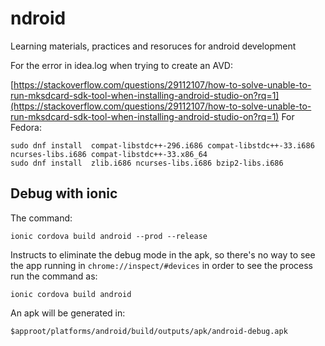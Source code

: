 # ndroid
Learning materials, practices and resoruces for android development



For the error in idea.log when trying to create an AVD:

[https://stackoverflow.com/questions/29112107/how-to-solve-unable-to-run-mksdcard-sdk-tool-when-installing-android-studio-on?rq=1](https://stackoverflow.com/questions/29112107/how-to-solve-unable-to-run-mksdcard-sdk-tool-when-installing-android-studio-on?rq=1)
For Fedora:
```
sudo dnf install  compat-libstdc++-296.i686 compat-libstdc++-33.i686 ncurses-libs.i686 compat-libstdc++-33.x86_64
sudo dnf install  zlib.i686 ncurses-libs.i686 bzip2-libs.i686
```


## Debug with ionic

The command:
```
ionic cordova build android --prod --release
```

Instructs to eliminate the debug mode in the apk, so there's no way to see the app running in `chrome://inspect/#devices`
in order to see the process run the command as:

```
ionic cordova build android 
```

An apk will be generated in:
```
$approot/platforms/android/build/outputs/apk/android-debug.apk
```

